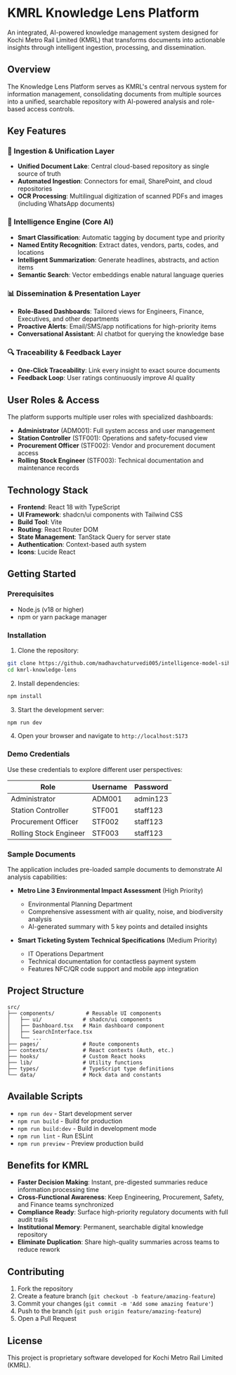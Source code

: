# KMRL Knowledge Lens Platform

An integrated, AI-powered knowledge management system designed for Kochi Metro Rail Limited (KMRL) that transforms documents into actionable insights through intelligent ingestion, processing, and dissemination.

## Overview

The Knowledge Lens Platform serves as KMRL's central nervous system for information management, consolidating documents from multiple sources into a unified, searchable repository with AI-powered analysis and role-based access controls.

## Key Features

### 🔄 Ingestion & Unification Layer
- **Unified Document Lake**: Central cloud-based repository as single source of truth
- **Automated Ingestion**: Connectors for email, SharePoint, and cloud repositories
- **OCR Processing**: Multilingual digitization of scanned PDFs and images (including WhatsApp documents)

### 🧠 Intelligence Engine (Core AI)
- **Smart Classification**: Automatic tagging by document type and priority
- **Named Entity Recognition**: Extract dates, vendors, parts, codes, and locations
- **Intelligent Summarization**: Generate headlines, abstracts, and action items
- **Semantic Search**: Vector embeddings enable natural language queries

### 📊 Dissemination & Presentation Layer
- **Role-Based Dashboards**: Tailored views for Engineers, Finance, Executives, and other departments
- **Proactive Alerts**: Email/SMS/app notifications for high-priority items
- **Conversational Assistant**: AI chatbot for querying the knowledge base

### 🔍 Traceability & Feedback Layer
- **One-Click Traceability**: Link every insight to exact source documents
- **Feedback Loop**: User ratings continuously improve AI quality

## User Roles & Access

The platform supports multiple user roles with specialized dashboards:

- **Administrator** (ADM001): Full system access and user management
- **Station Controller** (STF001): Operations and safety-focused view
- **Procurement Officer** (STF002): Vendor and procurement document access
- **Rolling Stock Engineer** (STF003): Technical documentation and maintenance records

## Technology Stack

- **Frontend**: React 18 with TypeScript
- **UI Framework**: shadcn/ui components with Tailwind CSS
- **Build Tool**: Vite
- **Routing**: React Router DOM
- **State Management**: TanStack Query for server state
- **Authentication**: Context-based auth system
- **Icons**: Lucide React

## Getting Started

### Prerequisites

- Node.js (v18 or higher)
- npm or yarn package manager

### Installation

1. Clone the repository:
```bash
git clone https://github.com/madhavchaturvedi005/intelligence-model-sih-25.git
cd kmrl-knowledge-lens
```

2. Install dependencies:
```bash
npm install
```

3. Start the development server:
```bash
npm run dev
```

4. Open your browser and navigate to `http://localhost:5173`

### Demo Credentials

Use these credentials to explore different user perspectives:

| Role | Username | Password |
|------|----------|----------|
| Administrator | ADM001 | admin123 |
| Station Controller | STF001 | staff123 |
| Procurement Officer | STF002 | staff123 |
| Rolling Stock Engineer | STF003 | staff123 |

### Sample Documents

The application includes pre-loaded sample documents to demonstrate AI analysis capabilities:

- **Metro Line 3 Environmental Impact Assessment** (High Priority)
  - Environmental Planning Department
  - Comprehensive assessment with air quality, noise, and biodiversity analysis
  - AI-generated summary with 5 key points and detailed insights

- **Smart Ticketing System Technical Specifications** (Medium Priority)
  - IT Operations Department  
  - Technical documentation for contactless payment system
  - Features NFC/QR code support and mobile app integration

## Project Structure

```
src/
├── components/          # Reusable UI components
│   ├── ui/             # shadcn/ui components
│   ├── Dashboard.tsx   # Main dashboard component
│   ├── SearchInterface.tsx
│   └── ...
├── pages/              # Route components
├── contexts/           # React contexts (Auth, etc.)
├── hooks/              # Custom React hooks
├── lib/                # Utility functions
├── types/              # TypeScript type definitions
└── data/               # Mock data and constants
```

## Available Scripts

- `npm run dev` - Start development server
- `npm run build` - Build for production
- `npm run build:dev` - Build in development mode
- `npm run lint` - Run ESLint
- `npm run preview` - Preview production build

## Benefits for KMRL

- **Faster Decision Making**: Instant, pre-digested summaries reduce information processing time
- **Cross-Functional Awareness**: Keep Engineering, Procurement, Safety, and Finance teams synchronized
- **Compliance Ready**: Surface high-priority regulatory documents with full audit trails
- **Institutional Memory**: Permanent, searchable digital knowledge repository
- **Eliminate Duplication**: Share high-quality summaries across teams to reduce rework

## Contributing

1. Fork the repository
2. Create a feature branch (`git checkout -b feature/amazing-feature`)
3. Commit your changes (`git commit -m 'Add some amazing feature'`)
4. Push to the branch (`git push origin feature/amazing-feature`)
5. Open a Pull Request

## License

This project is proprietary software developed for Kochi Metro Rail Limited (KMRL).
